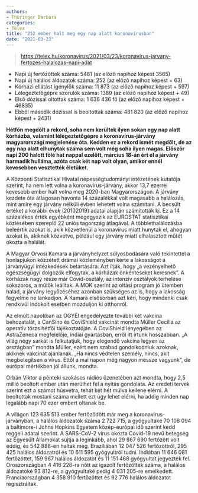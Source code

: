 ```yaml
---
authors:
- Thüringer Barbara
categories:
- Telex
title: "252 ember halt meg egy nap alatt koronavírusban"
date: "2021-03-23"
---
```


> https://telex.hu/koronavirus/2021/03/23/koronavirus-jarvany-fertozes-halalozas-napi-adat

- Napi új fertőzöttek száma: 5481 (az előző napihoz képest  3565)
- Napi új halálos áldozatok száma: 252 (az előző napihoz képest + 63)
- Kórházi ellátást igénylők száma: 11 873 (az előző napihoz képest + 597)
- Lélegeztetőgépre szorulók száma: 1389 (az előző napihoz képest + 49)
- Első dózissal oltottak száma: 1 636 436 fő (az előző napihoz képest + 46835)
- Ebből második dózissal is beoltottak száma: 481 820 (az előző napihoz képest + 2431)

**Hétfőn megdőlt a rekord, soha nem kerültek ilyen sokan egy nap alatt kórházba, valamint lélegeztetőgépre a koronavírus-járvány magyarországi megjelenése óta. Kedden ez a rekord ismét megdőlt, de az egy nap alatt elhunytak száma sem volt még soha ilyen magas. Először napi 200 halott fölé hat nappal ezelőtt, március 18-án ért el a járvány harmadik hulláma, azóta csak két nap volt olyan, amikor ennél kevesebben vesztették életüket.**


A Központi Statisztikai Hivatal népességtudományi intézetének kutatója szerint, ha nem lett volna a koronavírus-járvány, akkor 13,7 ezerrel kevesebb ember halt volna meg 2020-ban Magyarországon. A járvány kezdete óta átlagosan havonta 14 százalékkal volt magasabb a halálozás, mint amire egy járvány nélküli évben lehetett volna számítani. A becsült értéket a korábbi évek (20102019) adatai alapján számították ki. Ez a 14 százalékos érték egyébként megegyezik az EUROSTAT statisztikai közlésében szereplő 22 uniós tagország átlagával. A többlethalálozásba beleértik azokat is, akik közvetlenül a koronavírus miatt hunytak el, ahogyan azokat is, akiknek közvetve, például egy járvány miatt elhalasztott műtét okozta a halálát.

A Magyar Orvosi Kamara a járványhelyzet súlyosbodására való tekintettel a honlapjukon közzétett drámai közleményben kérte a lakosságot a járványügyi intézkedések betartására. Azt írják, hogy „a vezényelhető egészségügyi dolgozók elfogytak, a kórházak önkénteseket keresnek”. A kórházak nagy része már Covid-osztály, az intenzív osztályok terhelése sokszoros, a műtők leálltak. A MOK szerint az oltási program jó ütemben halad, a járvány legyőzéséhez azonban szükséges az is, hogy a lakosság fegyelme ne lankadjon. A Kamara elsősorban azt kéri, hogy mindenki csak rendkívül indokolt esetben mozduljon ki otthonról.


Az elmúlt napokban az OGYÉI engedélyezte további két vakcina behozatalát, a CanSino és CoviShield vakcinát  mondta Müller Cecília az operatív törzs hétfői tájékoztatóján. A CoviShield lényegében az AstraZeneca megfelelője, indiai gyártásban, erről itt írtunk hosszabban. „A világ négy sarkát is felkutatjuk, hogy elegendő vakcina legyen az országban”  mondta Müller, ezért nem szabad gondolkodniuk azoknak, akiknek vakcinát ajánlanak. „Ha nincs védtelen személy, nincs, akit megbetegítsen a vírus. Ettől a mai napon még nagyon messze vagyunk”, de európai mértékben jól állunk, mondta.

Orbán Viktor a pénteki szokásos rádiós üzenetében azt mondta, hogy 2,5 millió beoltott ember után merülhet fel a nyitás gondolata. Az eredeti tervek szerint ezt a számot húsvétra, tehát két hét múlva kellene elérni. A beoltottak mostani száma mellett ezt úgy lehet elérni, ha addig minden nap legalább napi 70 ezer embert oltanak be.

A világon 123 635 513 ember fertőződött már meg a koronavírus-járványban, a halálos áldozatok száma 2 722 715, a gyógyultaké 70 108 094 a baltimore-i Johns Hopkins Egyetem közép-európai idő szerint kedd reggeli adatai szerint. A SARS-CoV-2 vírus okozta Covid-19 nevű betegség az Egyesült Államokat sújtja a leginkább, ahol 29 867 690 fertőzött volt eddig, és 542 888-en haltak meg. Brazíliában 12 047 526 fertőzöttről, 295 425 halálos áldozatról és 10 611 595 gyógyultról tudni. Indiában 11 646 081 fertőzöttet, 159 967 halálos áldozatot és 11 151 468 gyógyultat jegyeztek fel. Oroszországban 4 416 226-ra nőtt az igazolt fertőzöttek száma, a halálos áldozatoké 93 812-re, a gyógyultaké pedig 4 031 205-re emelkedett. Franciaországban 4 358 910 fertőzöttet és 92 776 halálos áldozatot regisztráltak.
